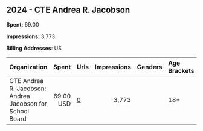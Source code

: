 ## 2024 - CTE Andrea R. Jacobson 
**Spent**: 69.00

**Impressions**: 3,773

**Billing Addresses**: US

|Organization|Spent|Urls|Impressions|Genders|Age Brackets|Country Codes|
|:---|---:|:---|---:|:---|:---|:---|
|CTE Andrea R. Jacobson: Andrea Jacobson for School Board|69.00 USD|[0](https://www.snap.com/political-ads/asset/65439da4cb2dd365028b13fe9219a2f71eed67e4868ddc7e7fa02cd16bf213c2?mediaType=mp4)|3,773||18+|united states|

